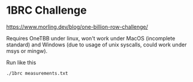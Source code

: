 # 1BRC Challenge

https://www.morling.dev/blog/one-billion-row-challenge/

Requires OneTBB under linux, won't work under MacOS (incomplete standard) and Windows (due to usage of unix
syscalls, could work under msys or mingw).

Run like this

`./1brc measurements.txt`
